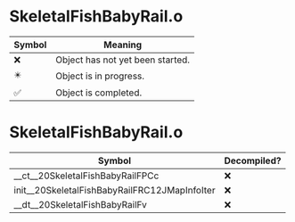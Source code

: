 # SkeletalFishBabyRail.o
| Symbol | Meaning 
| ------------- | ------------- 
| :x: | Object has not yet been started. 
| :eight_pointed_black_star: | Object is in progress. 
| :white_check_mark: | Object is completed. 


# SkeletalFishBabyRail.o
| Symbol | Decompiled? |
| ------------- | ------------- |
| __ct__20SkeletalFishBabyRailFPCc | :x: |
| init__20SkeletalFishBabyRailFRC12JMapInfoIter | :x: |
| __dt__20SkeletalFishBabyRailFv | :x: |

